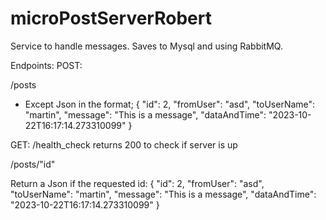 # microPostServerRobert


Service to handle messages. Saves to Mysql and using RabbitMQ.

Endpoints:
POST:

/posts

* Except Json in the format;
{
	"id": 2,
	"fromUser": "asd",
	"toUserName": "martin",
	"message": "This is a message",
	"dataAndTime": "2023-10-22T16:17:14.273310099"
}

GET:
/health_check
returns 200 to check if server is up

/posts/"id"

Return a Json if the requested id:
{
	"id": 2,
	"fromUser": "asd",
	"toUserName": "martin",
	"message": "This is a message",
	"dataAndTime": "2023-10-22T16:17:14.273310099"
}



